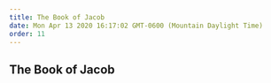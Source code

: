 ```yaml
---
title: The Book of Jacob
date: Mon Apr 13 2020 16:17:02 GMT-0600 (Mountain Daylight Time)
order: 11
---
```


## The Book of Jacob